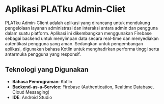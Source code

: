 # Aplikasi PLATku Admin-Cliet
PLATku Admin-Client adalah aplikasi yang dirancang untuk mendukung pengelolaan layanan administrasi dan interaksi antara admin dan pengguna dalam suatu platform. Aplikasi ini dikembangkan menggunakan Firebase sebagai backend untuk menyimpan data secara real-time dan menyediakan autentikasi pengguna yang aman. Sedangkan untuk pengembangan aplikasi, digunakan bahasa Kotlin untuk menghadirkan performa tinggi serta antarmuka pengguna yang responsif.

## Teknologi yang Digunakan
- **Bahasa Pemrograman**: Kotlin
- **Backend-as-a-Service**: Firebase (Authentication, Realtime Database, Cloud Messaging)
- **IDE**: Android Studio
